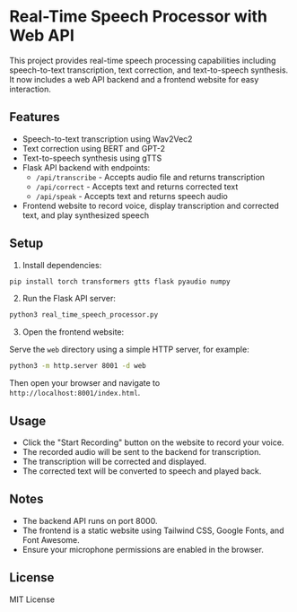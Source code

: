 # Real-Time Speech Processor with Web API

This project provides real-time speech processing capabilities including speech-to-text transcription, text correction, and text-to-speech synthesis. It now includes a web API backend and a frontend website for easy interaction.

## Features

- Speech-to-text transcription using Wav2Vec2
- Text correction using BERT and GPT-2
- Text-to-speech synthesis using gTTS
- Flask API backend with endpoints:
  - `/api/transcribe` - Accepts audio file and returns transcription
  - `/api/correct` - Accepts text and returns corrected text
  - `/api/speak` - Accepts text and returns speech audio
- Frontend website to record voice, display transcription and corrected text, and play synthesized speech

## Setup

1. Install dependencies:

```bash
pip install torch transformers gtts flask pyaudio numpy
```

2. Run the Flask API server:

```bash
python3 real_time_speech_processor.py
```

3. Open the frontend website:

Serve the `web` directory using a simple HTTP server, for example:

```bash
python3 -m http.server 8001 -d web
```

Then open your browser and navigate to `http://localhost:8001/index.html`.

## Usage

- Click the "Start Recording" button on the website to record your voice.
- The recorded audio will be sent to the backend for transcription.
- The transcription will be corrected and displayed.
- The corrected text will be converted to speech and played back.

## Notes

- The backend API runs on port 8000.
- The frontend is a static website using Tailwind CSS, Google Fonts, and Font Awesome.
- Ensure your microphone permissions are enabled in the browser.

## License

MIT License
